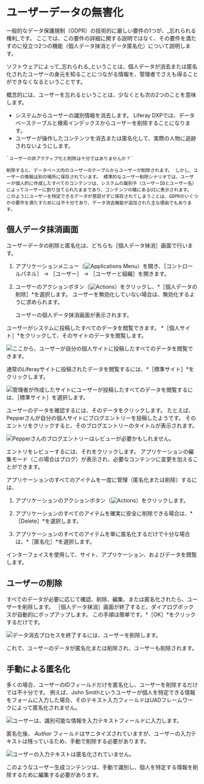 # ユーザーデータの無害化

一般的なデータ保護規制（GDPR）の技術的に厳しい要件の1つが、_忘れられる権利_です。 ここでは、この要件の詳細に関する説明ではなく、その要件を満たすのに役立つ2つの機能（個人データ抹消とデータ匿名化）について説明します。

ソフトウェアによって_忘れられる_ということは、個人データが消去または匿名化されたユーザーの身元を知ることにつながる情報を、管理者でさえも得ることができなくなるということです。

概念的には、ユーザーを忘れるということは、少なくとも次の2つのことを意味します。

* システムからユーザーの識別情報を消去します。 Liferay DXPでは、データベーステーブルと検索インデックスからユーザーを削除することになります。
* ユーザーが操作したコンテンツを消去または匿名化して、実際の人物に追跡されないようにします。

```{tip}
`ユーザーの非アクティブ化と削除は十分ではありませんか？`

削除すると、データベース内のユーザーのテーブルからユーザーが削除されます。 しかし、ユーザーの情報は別の場所に保存されています。 標準的なユーザー削除シナリオでは、ユーザーが個人的に作成したすべてのコンテンツは、システムの識別子（ユーザーIDとユーザー名）によってユーザーに割り当てられたままであり、コンテンツの隣にあるUIに表示されます。 このようにユーザーを特定できるデータが意図せずに保存されてしまうことは、GDPRのいくつかの要件を満たすためには不十分であり、データ消去機能が追加された主な理由でもあります。
```

## 個人データ抹消画面

ユーザーデータの削除と匿名化は、どちらも［個人データ抹消］画面で行います。

1. アプリケーションメニュー（![Applications Menu](../../images/icon-applications-menu.png)）を開き、［コントロールパネル］ &rarr; ［ユーザー］ &rarr; ［ユーザーと組織］を開きます。

1. ユーザーのアクションボタン（![Actions](../../images/icon-actions.png)）をクリックし、*［個人データの削除］*を選択します。 ユーザーを無効化していない場合は、無効化するように求められます。

   ユーザーの個人データ抹消画面が表示されます。

ユーザーがシステムに投稿したすべてのデータを閲覧できます。 *［個人サイト］*をクリックして、そのサイトのデータを閲覧します。

![ここから、ユーザーが自分の個人サイトに投稿したすべてのデータを閲覧できます。](./sanitizing-user-data/images/01.png)

通常のLiferayサイトに投稿されたデータを閲覧するには、*［標準サイト］*をクリックします。

![管理者が作成したサイトにユーザーが投稿したすべてのデータを閲覧するには、［標準サイト］を選択します。](./sanitizing-user-data/images/02.png)

ユーザーのデータを確認するには、そのデータをクリックします。 たとえば、Pepperさんが自分の個人サイトにブログエントリーを投稿したようです。 そのエントリをクリックすると、そのブログエントリーのタイトルが表示されます。

![Pepperさんのブログエントリーはレビューが必要かもしれません。](./sanitizing-user-data/images/03.png)

エントリをレビューするには、それをクリックします。 アプリケーションの編集モード（この場合はブログ）が表示され、必要なコンテンツに変更を加えることができます。

アプリケーションのすべてのアイテムを一度に管理（匿名化または削除）するには、

1. アプリケーションのアクションボタン（![Actions](../../images/icon-actions.png)）をクリックします。

1. アプリケーションのすべてのアイテムを確実に安全に削除できる場合は、*［Delete］*を選択します。

1. アプリケーションのすべてのアイテムを単に匿名化するだけで十分な場合は、*［匿名化］*を選択します。

インターフェイスを使用して、サイト、アプリケーション、およびデータを閲覧します。

## ユーザーの削除

すべてのデータが必要に応じて確認、削除、編集、または匿名化されたら、ユーザーを削除します。 ［個人データ抹消］画面が終了すると、ダイアログボックスが自動的にポップアップします。 この手順は簡単です。*［OK］*をクリックするだけです。

![データ消去プロセスを終了するには、ユーザーを削除します。](./sanitizing-user-data/images/04.png)

これで、ユーザーのデータが匿名化または削除され、ユーザーも削除されます。

## 手動による匿名化

多くの場合、ユーザーのIDフィールドだけを匿名化し、ユーザーを削除するだけでは不十分です。 例えば、John Smithというユーザーが個人を特定できる情報をフォームに入力した場合、そのテキスト入力フィールドはUADフレームワークによって匿名化されません。

![ユーザーは、識別可能な情報を入力テキストフィールドに入力します。](./sanitizing-user-data/images/05.png)

匿名化後、 *Author* フィールドはサニタイズされていますが、ユーザーの入力テキストは残っているため、手動で削除する必要があります。

![ユーザーの入力テキストは匿名化されていません。](./sanitizing-user-data/images/06.png)

このようなユーザー生成コンテンツは、手動で識別し、個人を特定する情報を削除するために編集する必要があります。
